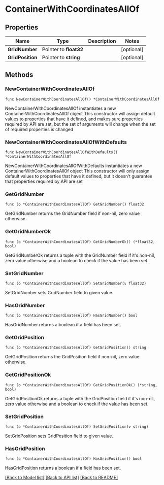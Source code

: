 # ContainerWithCoordinatesAllOf

## Properties

Name | Type | Description | Notes
------------ | ------------- | ------------- | -------------
**GridNumber** | Pointer to **float32** |  | [optional] 
**GridPosition** | Pointer to **string** |  | [optional] 

## Methods

### NewContainerWithCoordinatesAllOf

`func NewContainerWithCoordinatesAllOf() *ContainerWithCoordinatesAllOf`

NewContainerWithCoordinatesAllOf instantiates a new ContainerWithCoordinatesAllOf object
This constructor will assign default values to properties that have it defined,
and makes sure properties required by API are set, but the set of arguments
will change when the set of required properties is changed

### NewContainerWithCoordinatesAllOfWithDefaults

`func NewContainerWithCoordinatesAllOfWithDefaults() *ContainerWithCoordinatesAllOf`

NewContainerWithCoordinatesAllOfWithDefaults instantiates a new ContainerWithCoordinatesAllOf object
This constructor will only assign default values to properties that have it defined,
but it doesn't guarantee that properties required by API are set

### GetGridNumber

`func (o *ContainerWithCoordinatesAllOf) GetGridNumber() float32`

GetGridNumber returns the GridNumber field if non-nil, zero value otherwise.

### GetGridNumberOk

`func (o *ContainerWithCoordinatesAllOf) GetGridNumberOk() (*float32, bool)`

GetGridNumberOk returns a tuple with the GridNumber field if it's non-nil, zero value otherwise
and a boolean to check if the value has been set.

### SetGridNumber

`func (o *ContainerWithCoordinatesAllOf) SetGridNumber(v float32)`

SetGridNumber sets GridNumber field to given value.

### HasGridNumber

`func (o *ContainerWithCoordinatesAllOf) HasGridNumber() bool`

HasGridNumber returns a boolean if a field has been set.

### GetGridPosition

`func (o *ContainerWithCoordinatesAllOf) GetGridPosition() string`

GetGridPosition returns the GridPosition field if non-nil, zero value otherwise.

### GetGridPositionOk

`func (o *ContainerWithCoordinatesAllOf) GetGridPositionOk() (*string, bool)`

GetGridPositionOk returns a tuple with the GridPosition field if it's non-nil, zero value otherwise
and a boolean to check if the value has been set.

### SetGridPosition

`func (o *ContainerWithCoordinatesAllOf) SetGridPosition(v string)`

SetGridPosition sets GridPosition field to given value.

### HasGridPosition

`func (o *ContainerWithCoordinatesAllOf) HasGridPosition() bool`

HasGridPosition returns a boolean if a field has been set.


[[Back to Model list]](../README.md#documentation-for-models) [[Back to API list]](../README.md#documentation-for-api-endpoints) [[Back to README]](../README.md)


